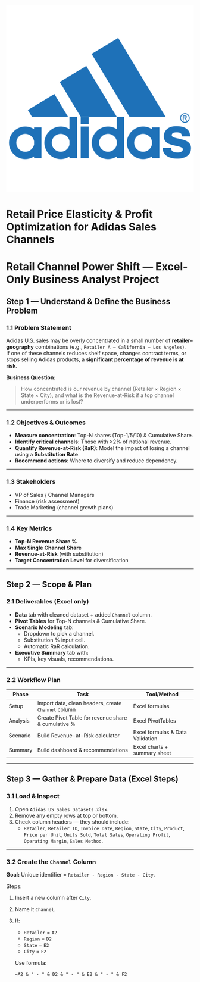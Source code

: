 ![](assets/adidas_logo.png)
# Retail Price Elasticity & Profit Optimization for Adidas Sales Channels

# Retail Channel Power Shift — Excel-Only Business Analyst Project

## Step 1 — Understand & Define the Business Problem

### 1.1 Problem Statement
Adidas U.S. sales may be overly concentrated in a small number of **retailer–geography** combinations (e.g., `Retailer A – California – Los Angeles`).  
If one of these channels reduces shelf space, changes contract terms, or stops selling Adidas products, a **significant percentage of revenue is at risk**.

**Business Question:**  
> How concentrated is our revenue by channel (Retailer × Region × State × City), and what is the Revenue-at-Risk if a top channel underperforms or is lost?

---

### 1.2 Objectives & Outcomes
- **Measure concentration**: Top-N shares (Top-1/5/10) & Cumulative Share.
- **Identify critical channels**: Those with >2% of national revenue.
- **Quantify Revenue-at-Risk (RaR)**: Model the impact of losing a channel using a **Substitution Rate**.
- **Recommend actions**: Where to diversify and reduce dependency.

---

### 1.3 Stakeholders
- VP of Sales / Channel Managers
- Finance (risk assessment)
- Trade Marketing (channel growth plans)

---

### 1.4 Key Metrics
- **Top-N Revenue Share %**
- **Max Single Channel Share**
- **Revenue-at-Risk** (with substitution)
- **Target Concentration Level** for diversification

---

## Step 2 — Scope & Plan

### 2.1 Deliverables (Excel only)
- **Data** tab with cleaned dataset + added `Channel` column.
- **Pivot Tables** for Top-N channels & Cumulative Share.
- **Scenario Modeling** tab:
  - Dropdown to pick a channel.
  - Substitution % input cell.
  - Automatic RaR calculation.
- **Executive Summary** tab with:
  - KPIs, key visuals, recommendations.

---

### 2.2 Workflow Plan
| Phase | Task | Tool/Method |
|-------|------|-------------|
| Setup | Import data, clean headers, create `Channel` column | Excel formulas |
| Analysis | Create Pivot Table for revenue share & cumulative % | Excel PivotTables |
| Scenario | Build Revenue-at-Risk calculator | Excel formulas & Data Validation |
| Summary | Build dashboard & recommendations | Excel charts + summary sheet |

---

## Step 3 — Gather & Prepare Data (Excel Steps)

### 3.1 Load & Inspect
1. Open `Adidas US Sales Datasets.xlsx`.
2. Remove any empty rows at top or bottom.
3. Check column headers — they should include:
   - `Retailer`, `Retailer ID`, `Invoice Date`, `Region`, `State`, `City`, `Product`, `Price per Unit`, `Units Sold`, `Total Sales`, `Operating Profit`, `Operating Margin`, `Sales Method`.

---

### 3.2 Create the `Channel` Column
**Goal:** Unique identifier = `Retailer - Region - State - City`.

Steps:
1. Insert a new column after `City`.
2. Name it `Channel`.
3. If:
   - `Retailer` = `A2`
   - `Region` = `D2`
   - `State` = `E2`
   - `City` = `F2`

   Use formula:
   ```excel
   =A2 & " - " & D2 & " - " & E2 & " - " & F2

